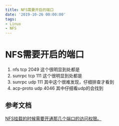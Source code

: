 ```yaml
---
title: NFS需要开启的端口
date: '2019-10-26 00:00:00'
tags:
- Linux
- NFS
---
```

# NFS需要开启的端口

1. nfs  tcp 2049 这个很明显到处都是
2. sunrpc tcp 111 这个很明显到处都是
3. sunrpc udp 111 其中这个很难发现，仔细排查才看到
4. acp-proto udp 4046 其中仔细看udp的会找到


## 参考文档
[NFS挂载的时候需要开通那几个端口的访问权限。](https://blog.csdn.net/fhqsse220/article/details/45668057/)
